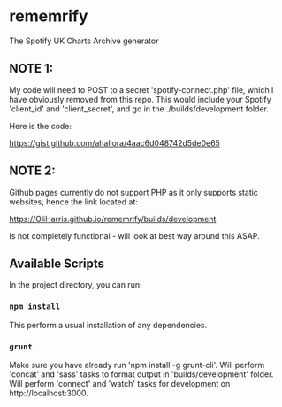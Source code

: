# rememrify
The Spotify UK Charts Archive generator

## NOTE 1:

My code will need to POST to a secret 'spotify-connect.php' file, which I have obviously removed from this repo. This would include your Spotify 'client_id' and 'client_secret', and go in the ./builds/development folder.

Here is the code:

https://gist.github.com/ahallora/4aac6d048742d5de0e65

## NOTE 2:

Github pages currently do not support PHP as it only supports static websites, hence the link located at:

https://OliHarris.github.io/rememrify/builds/development

Is not completely functional - will look at best way around this ASAP.

## Available Scripts

In the project directory, you can run:

### `npm install`

This perform a usual installation of any dependencies.

### `grunt`

Make sure you have already run 'npm install -g grunt-cli'.
Will perform 'concat' and 'sass' tasks to format output in 'builds/development' folder.
Will perform 'connect' and 'watch' tasks for development on http://localhost:3000.